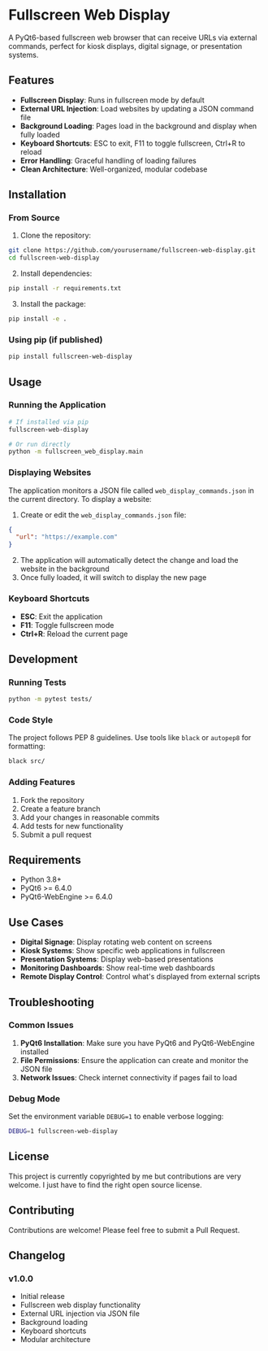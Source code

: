 # Fullscreen Web Display

A PyQt6-based fullscreen web browser that can receive URLs via external commands, perfect for kiosk displays, digital signage, or presentation systems.

## Features

- **Fullscreen Display**: Runs in fullscreen mode by default
- **External URL Injection**: Load websites by updating a JSON command file
- **Background Loading**: Pages load in the background and display when fully loaded
- **Keyboard Shortcuts**: ESC to exit, F11 to toggle fullscreen, Ctrl+R to reload
- **Error Handling**: Graceful handling of loading failures
- **Clean Architecture**: Well-organized, modular codebase

## Installation

### From Source

1. Clone the repository:

```bash
git clone https://github.com/yourusername/fullscreen-web-display.git
cd fullscreen-web-display
```

2. Install dependencies:

```bash
pip install -r requirements.txt
```

3. Install the package:

```bash
pip install -e .
```

### Using pip (if published)

```bash
pip install fullscreen-web-display
```

## Usage

### Running the Application

```bash
# If installed via pip
fullscreen-web-display

# Or run directly
python -m fullscreen_web_display.main
```

### Displaying Websites

The application monitors a JSON file called `web_display_commands.json` in the current directory. To display a website:

1. Create or edit the `web_display_commands.json` file:

```json
{
  "url": "https://example.com"
}
```

2. The application will automatically detect the change and load the website in the background
3. Once fully loaded, it will switch to display the new page

### Keyboard Shortcuts

- **ESC**: Exit the application
- **F11**: Toggle fullscreen mode
- **Ctrl+R**: Reload the current page

## Development

### Running Tests

```bash
python -m pytest tests/
```

### Code Style

The project follows PEP 8 guidelines. Use tools like `black` or `autopep8` for formatting:

```bash
black src/
```

### Adding Features

1. Fork the repository
2. Create a feature branch
3. Add your changes in reasonable commits
4. Add tests for new functionality
5. Submit a pull request

## Requirements

- Python 3.8+
- PyQt6 >= 6.4.0
- PyQt6-WebEngine >= 6.4.0

## Use Cases

- **Digital Signage**: Display rotating web content on screens
- **Kiosk Systems**: Show specific web applications in fullscreen
- **Presentation Systems**: Display web-based presentations
- **Monitoring Dashboards**: Show real-time web dashboards
- **Remote Display Control**: Control what's displayed from external scripts

## Troubleshooting

### Common Issues

1. **PyQt6 Installation**: Make sure you have PyQt6 and PyQt6-WebEngine installed
2. **File Permissions**: Ensure the application can create and monitor the JSON file
3. **Network Issues**: Check internet connectivity if pages fail to load

### Debug Mode

Set the environment variable `DEBUG=1` to enable verbose logging:

```bash
DEBUG=1 fullscreen-web-display
```

## License

This project is currently copyrighted by me but contributions are very welcome.
I just have to find the right open source license.

## Contributing

Contributions are welcome! Please feel free to submit a Pull Request.

## Changelog

### v1.0.0

- Initial release
- Fullscreen web display functionality
- External URL injection via JSON file
- Background loading
- Keyboard shortcuts
- Modular architecture